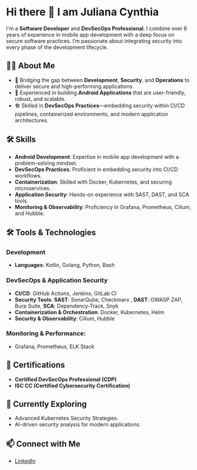 # Hi there 👋 I am Juliana Cynthia
I'm a **Software Developer** and **DevSecOps Professional**. I combine over 6 years of experience in mobile app development with a deep focus on secure software practices. I’m passionate about integrating security into every phase of the development lifecycle.

## 👨‍💻 About Me
- 🔐 Bridging the gap between **Development**, **Security**, and **Operations** to deliver secure and high-performing applications.  
- 📱 Experienced in building **Android Applications** that are user-friendly, robust, and scalable.  
- 🛠 Skilled in **DevSecOps Practices**—embedding security within CI/CD pipelines, containerized environments, and modern application architectures.  

## 🛠 Skills
- **Android Development**: Expertise in mobile app development with a problem-solving mindset.  
- **DevSecOps Practices**: Proficient in embedding security into CI/CD workflows.  
- **Containerization**: Skilled with Docker, Kubernetes, and securing microservices.  
- **Application Security**: Hands-on experience with SAST, DAST, and SCA tools.  
- **Monitoring & Observability**: Proficiency in Grafana, Prometheus, Cilium, and Hubble.  

## 🛠️ Tools & Technologies
### Development
- **Languages**: Kotlin, Golang, Python, Bash  

### DevSecOps & Application Security
- **CI/CD**: GitHub Actions, Jenkins, GitLab CI  
- **Security Tools**: **SAST**: SonarQube, Checkmarx  , **DAST**: OWASP ZAP, Burp Suite, **SCA**: Dependency-Track, Snyk  
- **Containerization & Orchestration**: Docker, Kubernetes, Helm  
- **Security & Observability**: Cilium, Hubble  

### Monitoring & Performance: 
- Grafana, Prometheus, ELK Stack  

## 🌟 Certifications
- **Certified DevSecOps Professional (CDP)**  
- **ISC CC (Certified Cybersecurity Certification)**  

## 🌱 Currently Exploring
- Advanced Kubernetes Security Strategies.  
- AI-driven security analysis for modern applications.  

## 📫 Connect with Me
- [LinkedIn](https://www.linkedin.com/in/juliana-k-05037622a/)  

